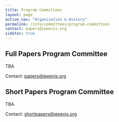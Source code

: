 ```yaml
---
title: Program Committees
layout: page
active_nav: "Organization & History"
permalink: /info/committees/program-committees
contact: papers@ieeevis.org
sidetoc: true
---
```


## Full Papers Program Committee 

TBA
<!---
| **Name** | **Affiliation** |<br>
|Alfie Abdul-Rahman| *King's College London, UK* |<br>
|Marco Agus| *Hamad Bin Khalifa University, Qatar* |<br>
|Bilal Alsallakh| *Meta AI, USA* |<br>
|Gennady Andrienko| *Fraunhofer Institute IAIS, Germany* |<br>
|Natalia Andrienko| *Fraunhofer Institute IAIS, Germany* |<br>
|Michael Aupetit| *Qatar Computing Research Institute, HBKU, Qatar* |<br>
|Lisa Avila| *Kitware, USA* |<br>
|Benjamin Bach| *University of Edinburgh, UK* |<br>
|Fabian Beck| *University of Bamberg, Germany* |<br>
|Michael Behrisch| *Utrecht University, Netherlands* |<br>
|Matthew Berger| *Vanderbilt University, USA* |<br>
|Jürgen Bernard| *University of Zurich, Switzerland* |<br>
|Enrico Bertini| *NYU, USA* |<br>
|Lonni Besançon| *Monash University, Australia* |<br>
|Johanna Beyer| *Harvard University, USA* |<br>
|Harsh Bhatia| *Lawrence Livermore National Laboratory, USA* |<br>
|Alexander Bock| *Linköping University, Sweden* |<br>
|Ulrik Brandes| *ETH Zürich, Switzerland* |<br>
|Matthew Brehmer| *Tableau Research, USA* |<br>
|Peer-Timo Bremer| *Lawrence Livermore National Laboratory, USA* |<br>
|Chris Bryan| *Arizona State University, USA* |<br>
|Katja Bühler| *VRVis Research Center, Austria* |<br>
|Roxana Bujack| *Los Alamos National Laboratory, USA* |<br>
|Jan Byška| *Masaryk University, Czech Republic* |<br>
|Nan Cao| *Tongji College of Design and Innovation, China* |<br>
|Dylan Cashman| *Tufts University, USA* |<br>
|Remco Chang| *Tufts University, USA* |<br>
|Duen Horng Chau| *Georgia Tech, USA* |<br>
|Guoning Chen| *University of Houston, USA* |<br>
|Min Chen| *University of Oxford, UK* |<br>
|Siming Chen| *Fudan University, China* |<br>
|Jaegul Choo| *KAIST, South Korea* |<br>
|Paolo Cignoni| *ISTI-CNR, Italy* |<br>
|Daniel Cornel| *VRVis Zentrum für Virtual Reality und Visualisierung Forschungs-GmbH, Austria* |<br>
|Michael Correll| *Tableau Software, USA* |<br>
|Joseph Cottam| *Pacific Northwest National Laboratory, USA* |<br>
|Anamaria Crisan| *Tableau Research, USA* |<br>
|Weiwei Cui| *Microsoft Research Asia, China* |<br>
|Carsten Dachsbacher| *Karlsruhe Institute of Technology, Germany* |<br>
|Joao Dihl Comba| *UFRGS , Brazil* |<br>
|Evanthia Dimara| *Utrecht University, Netherlands* |<br>
|Wenwen Dou| *UNC Charlotte, USA* |<br>
|Pierre Dragicevic| *Université de Bordeaux, CNRS, Inria, LaBRI, France* |<br>
|Fan Du| *Adobe Research, USA* |<br>
|Cody Dunne| *Northeastern University, USA* |<br>
|Soumya Dutta| *Los Alamos National Lab, USA* |<br>
|James Eagan| *LTCI, Télécom Paris, Institut Polytechnique de Paris, France* |<br>
|Niklas Elmqvist| *University of Maryland, College Park, USA* |<br>
|Paolo Federico| *Nokia, Italy* |<br>
|Nivan Ferreira| *Universidade Federal de Pernambuco, Brazil* |<br>
|Steffen Frey| *University of Groningen, Netherlands* |<br>
|Johannes Fuchs| *University of Konstanz, Germany* |<br>
|Issei Fujishiro| *Keio University, Japan* |<br>
|Kelly Gaither| *University of Texas at Austin, USA* |<br>
|Christoph Garth| *Technische Universität Kaiserslautern, Germany* |<br>
|Enrico Gobbetti| *CRS4, Italy* |<br>
|Stefan Gumhold| *TU Dresden, Germany* |<br>
|Hanqi Guo| *Argonne National Laboratory, USA* |<br>
|Markus Hadwiger| *KAUST, Saudi Arabia* |<br>
|Daniel Haehn| *University of Massachusetts Boston, USA* |<br>
|Charles Hansen| *University of Utah, USA* |<br>
|Lane Harrison| *Worcester Polytechnic Institute, USA* |<br>
|Florian Heimerl| *University of Wisconsin-Madison, USA* |<br>
|Christoph Heinzl| *University of Applied Sciences Upper Austria, Austria* |<br>
|Mario Hlawitschka| *Leipzig University of Applied Sciences, Germany* |<br>
|Harry Hochheiser| *University of Pittsburgh, USA* |<br>
|Seok-Hee Hong| *University of Sydney, Australia* |<br>
|Ingrid Hotz| *Linköping University, Sweden* |<br>
|Jing Hua| *Wayne State University, USA* |<br>
|Katherine Isaacs| *University of Arizona, USA* |<br>
|Petra Isenberg| *Université Paris-Saclay, CNRS, France* |<br>
|Takayuki Itoh| *Ochanomizu University, Japan* |<br>
|Yun Jang| *Sejong University, South Korea* |<br>
|Stefan Jänicke| *University of Southern Denmark, Denmark* |<br>
|Yvonne Jansen| *Université de Bordeaux, CNRS, Inria, LaBRI, France* |<br>
|Jaemin Jo| *Sungkyunkwan University, South Korea* |<br>
|Sara Johansson Fernstad| *Newcastle University, UK* |<br>
|Jimmy Johansson Westberg| *ITN, Sweden* |<br>
|Chris R Johnson| *University of Utah, USA* |<br>.
|Alark Joshi| *University of San Francisco, USA* |<br>
|Minsuk Kahng| *Oregon State University, USA* |<br>
|Eser Kandogan| *Megagon Labs, USA* |<br>
|Matthew Kay| *Northwestern University, USA* |<br>
|Andreas Kerren| *Linköping University, Sweden* |<br>
|Nam Wook Kim| *Boston College, USA* |<br>
|Mike Kirby| *University of Utah, USA* |<br>
|Karsten Klein| *University of Konstanz, Germany* |<br>
|Søren Knudsen| *IT University of Copenhagen, Denmark* |<br>
|Sungahn Ko| *UNIST, South Korea* |<br>
|Stephen Kobourov| *University of Arizona, USA* |<br>
|Jörn Kohlhammer| *Fraunhofer IGD, Germany* |<br>
|David Koop| *Northern Illinois University, USA* |<br>
|Koji Koyamada| *Kyoto University, Japan* |<br>
|Barbora Kozlikova| *Masaryk University, Czech Republic* |<br>
|Jens Krueger| *University of Duisburg-Essen, Germany* |<br>
|Bum Chul Kwon| *IBM Research, USA* |<br>
|Heidi Lam| *Google Inc., USA* |<br>
|Kai Lawonn| *University of Jena, Germany* |<br>
|Dirk Lehmann| *Ostfalia University of Applied Sciences, Germany* |<br>
|Heike Leitte| *TU Kaiserslautern, Germany* |<br>
|Joshua Levine| *University of Arizona, USA* |<br>
|Quan Li| *ShanghaiTech University, China* |<br>
|Christy Jie Liang| *University of Technology Sydney , Australia* |<br>
|Peter Lindstrom| *Lawrence Livermore National Laboratory, USA* |<br>
|Lars Linsen| *University of Münster, Germany* |<br>
|Shusen Liu| *Lawrence Livermore National Laboratory , USA* |<br>
|Zhicheng Liu| *University of Maryland, USA* |<br>
|Aidong Lu| *University of North Carolina at Charlotte, USA* |<br>
|Kwan-Liu Ma| *University of California at Davis, USA* |<br>
|Yuxin Ma| *Southern University of Science and Technology, China* |<br>
|Narges Mahyar| *University of Massachusetts Amherst, USA* |<br>
|Kim Marriott| *Monash University, Australia* |<br>
|Justin Matejka| *Autodesk Research, Canada* |<br>
|Kresimir Matkovic| *VRVis Research Center, Austria* |<br>
|Michael McGuffin| *ETS, Canada* |<br>
|Miriah Meyer| *Linköping University, Sweden* |<br>
|Haichao Miao| *Lawrence Livermore National Laboratory, USA* |<br>
|Fabio Miranda| *University of Illinois at Chicago, USA* |<br>
|Gabriel Mistelbauer| *Stanford University School of Medicine, USA* |<br>
|Torsten Möller| *University of Vienna, Austria* |<br>
|Vijay Natarajan| *Indian Institute of Science, India* |<br>
|Paul Navrátil| *The University of Texas at Austin, USA* |<br>
|Carolina Nobre| *Harvard University, USA* |<br>
|Luis Gustavo Nonato| *University of Sao Paulo, Brazil* |<br>
|Chris North| *Virginia Tech, USA* |<br>
|Steffen Oeltze-Jafra| *Hannover Medical School, Germany* |<br>
|Renato Pajarola| *University of Zürich, Switzerland* |<br>
|Fernando Paulovich| *Dalhousie University, Canada* |<br>
|Jaakko Peltonen| *Tampere University, Finland* |<br>
|Charles Perin| *University of Victoria, Canada* |<br>
|Emmanuel Pietriga| *Université Paris-Saclay, CNRS, Inria, France* |<br>
|Jorge Poco| *Fundação Getulio Vargas, Brazil* |<br>
|Kristi Potter| *National Renewable Energy Laboratory, USA* |<br>
|Bernhard Preim| *University of Magdeburg, Germany* |<br>
|Arnaud Prouzeau| *Inria, France* |<br>
|Helen Purchase| *University of Glasgow, UK* |<br>
|Huamin Qu| *The Hong Kong University of Science and Technology, China* |<br>
|Renata Georgia Raidou| *TU Wien, Austria* |<br>
|Peter Rautek| *KAUST, Saudi Arabia* |<br>
|Khairi Reda| *Indiana University-Purdue University Indianapolis, USA* |<br>
|Guido Reina| *University of Stuttgart, Germany* |<br>
|Liu Ren| *Robert Bosch Research, USA* |<br>
|Panagiotis Ritsos| *Bangor University, UK* |<br>
|Bernice Rogowitz| *Visual Perspectives Research , USA* |<br>
|Timo Ropinski| *Ulm University, Germany* |<br>
|Filip Sadlo| *Heidelberg University, Germany* |<br>
|Giuseppe Santucci| *Sapienza University of Rome, Italy* |<br>
|Alper Sarikaya| *Microsoft Corporation, USA* |<br>
|Arvind Satyanarayan| *MIT, USA* |<br>
|Johanna Schmidt| *VRVis Zentrum für Virtual Reality und Visualisierung Forschungs-GmbH, Austria* |<br>
|Jens Schneider| *Hamad Bin Khalifa University, Qatar* |<br>
|Tobias Schreck| *Graz University of Technology, Austria* |<br>
|Thomas Schultz| *University of Bonn, Germany* |<br>
|Vidya Setlur| *Tableau Research, USA* |<br>
|Conglei Shi| *Airbnb Inc., USA* |<br>
|Lei Shi| *Beihang University, China* |<br>
|Claudio Silva| *New York University, USA* |<br>
|Aidan Slingsby| *City, University of London, UK* |<br>
|Noeska Smit| *University of Bergen, Norway* |<br>
|Bettina Speckmann| *Eindhoven University of Technology, Netherlands* |<br>
|John Stasko| *Georgia Institute of Technology, USA* |<br>
|Brian Summa| *Tulane University, USA* |<br>
|Jun Tao| *Sun Yat-sen University, China* |<br>
|Alexandru Telea| *Utrecht University, Netherlands* |<br>
|Holger Theisel| *University of Magdeburg, Germany* |<br>
|Julien Tierny| *CNRS, France* |<br>
|Christian Tominski| *University of Rostock, Germany* |<br>
|Melanie Tory| *Northeastern University, USA* |<br>
|Cagatay Turkay| *University of Warwick, UK* |<br>
|Will Usher| *Intel, USA* |<br>
|Stef van den Elzen| *Eindhoven University of Technology, Netherlands* |<br>
|Frank van Ham| *Coveo Solutions Inc, Netherlands* |<br>
|Andrew Vande Moere| *KU Leuven, Belgium* |<br>
|Anna Vilanova| *Eindhoven University of Technology, Netherlands* |<br>
|Ivan Viola| *King Abdullah University of Science and Technology, Saudi Arabia* |<br>
|Manuela Waldner| *TU Wien, Austria* |<br>
|Emily Wall| *Emory University, USA* |<br>
|Bei Wang| *University of Utah, USA* |<br>
|Chaoli Wang| *University of Notre Dame, USA* |<br>
|Xiting Wang| *Microsoft Research Asia, China* |<br>
|Yunhai Wang| *Shandong University, China* |<br>
|Chris Weaver| *University of Oklahoma, USA* |<br>
|Gunther Weber| *Lawrence Berkeley National Laboratory, USA* |<br>
|John Wenskovitch| *Pacific Northwest National Laboratory, USA* |<br>
|Wesley Willett| *University of Calgary, Canada* |<br>
|Thomas Wischgoll| *Wright State University, USA* |<br>
|Kanit Wongsuphasawat| *Apple Inc., USA* |<br>
|Hsiang-Yun Wu| *St. Pölten University of Applied Sciences, Austria* |<br>
|Michael Wybrow| *Monash University, Australia* |<br>
|Jiazhi Xia| *Central South University, China* |<br>
|Cindy Xiong| *University of Massachusetts Amherst, USA* |<br>
|Panpan Xu| *Amazon AWS, USA* |<br>
|Yalong Yang| *Virginia Tech, USA* |<br>
|Hongfeng Yu| *University of Nebraska-Lincoln, USA* |<br>
|Lingyun Yu| *Xi'an Jiaotong-Liverpool University, China* |<br>
|Stefan Zellmann| *University of Cologne, Germany* |<br>
|Wei Zeng| *The Hong Kong University of Science and Technology (Guangzhou), China* |<br>
|Eugene Zhang| *Oregon State University, USA* |<br>
|Jiawan Zhang| *Tianjin University, China* |<br>
|Yue Zhang| *Oregon State University, USA* |<br>
|Jian Zhao| *University of Waterloo, Canada* |<br>
|Ye Zhao| *Kent State University, USA* |<br>
|Ying Zhao| *Central South University, China* |<br>
 --->

Contact: [papers@ieeevis.org](mailto:papers@ieeevis.org)


## Short Papers Program Committee

TBA
<!---
| **Name** | **Affiliation** |<br>
|Shehzad Afzal| *King Abdullah University of Science and Technology, Saudi Arabia* |<br>
|Shivam Agarwal| *University of Duisburg-Essen, Germany* |<br>
|Bilal Alsallakh| *Meta, USA* |<br>
|Fereshteh Amini| *Microsoft, USA* |<br>
|Christopher Andrews| *Middlebury College, USA* |<br>
|Daniel Archambault| *Swansea University, UK* |<br>
|Tushar Athawale| *Oak Ridge National Laboratory, USA* |<br>
|Benjamin Bach| *University of Edinburgh, UK* |<br>
|Divya Banesh| *Los Alamos National Laboratory, USA* |<br>
|Andy Berres| *Oak Ridge National Laboratory, USA* |<br>
|Alessio Bertone| *RadarServices Smart IT-Security GmbH, Austria* |<br>
|Ciril Bohak| *King Abdullah University of Science and Technology, Saudi Arabia* |<br>
|Nadia Boukhelifa| *INRAE, France* |<br>
|Stefan Bruckner| *University of Bergen, Norway* |<br>
|Paolo Buono| *University of Bari Aldo Moro, Italy* |<br>
|Michael Burch| *University of Applied Sciences of the Grisons, Switzerland* |<br>
|Junghoon Chae| *Computer Science and Mathematics Divison, USA* |<br>
|Angelos Chatzimparmpas| *Linnaeus University, Sweden* |<br>
|Qing Chen| *Tongji University, China* |<br>
|Haeyong Chung| *University of Alabama in Huntsville, USA* |<br>
|Joseph Cottam| *Pacific Northwest National Laboratory, USA* |<br>
|Aritra Dasgupta| *New Jersey Institute of Technology, USA* |<br>
|Michelle Dowling| *Grand Valley State University, USA* |<br>
|Steven Drucker| *Microsoft Research, USA* |<br>
|David Ebert| *University of Oklahoma, USA* |<br>
|Mennatallah El-Assady| *ETH Zürich, Switzerland* |<br>
|Jean-Daniel Fekete| *Inria, France* |<br>
|Angus Forbes| *University of California, Santa Cruz, USA* |<br>
|Steffen Frey| *University of Groningen, Netherlands* |<br>
|Issei Fujishiro| *Keio University, Japan* |<br>
|Takanori Fujiwara| *Linköping University, Sweden* |<br>
|Katarína Furmanová| *Masaryk University, Czech Republic* |<br>
|Sohaib Ghani| *King Abdullah University of Science and Technology, Saudi Arabia* |<br>
|Alex Godwin| *American University, USA* |<br>
|David Gotz| *University of North Carolina, USA* |<br>
|Denis Gracanin| *Virginia Tech, USA* |<br>
|Pascal Grosset| *Los Alamos National Laboratory, USA* |<br>
|John Alexis Guerra-Gomez| *Northeastern University, USA* |<br>
|Charles Gueunet| *Kitware SAS, France* |<br>
|Tobias Günther| *Friedrich-Alexander-University Erlangen-Nürnberg, Germany* |<br>
|Hanqi Guo| *Argonne National Laboratory, USA* |<br>
|Markus Hadwiger| *King Abdullah University of Science and Technology, Saudi Arabia* |<br>
|Jun Han| *University of Notre Dame, USA* |<br>
|Lane Harrison| *Worcester Polytechnic Institute, USA* |<br>
|Wenbin He| *Bosch Research North America, USA* |<br>
|Christopher G. Healey| *North Carolina State University, USA* |<br>
|Rafael Henkin| *Queen Mary University of London, UK* |<br>
|Mario Hlawitschka| *Leipzig University of Applied Sciences, Germany* |<br>
|Heike Hofmann| *Iowa State University, USA* |<br>
|Marius Hogräfer| *Aarhus University, Denmark* |<br>
|Thomas Höllt| *Delft University of Technology, Netherlands* |<br>
|Sungsoo Ray Hong| *George Mason University, USA* |<br>
|Seok-Hee Hong| *University of Sydney, Australia* |<br>
|Enamul Hoque| *York University, Canada* |<br>
|Ingrid Hotz| *Linköping University, Sweden* |<br>
|Christophe Hurter| *Ecole National de l'Aviation Civile, France* |<br>
|Katherine Isaacs| *University of Arizona, USA* |<br>
|Yun Jang| *Sejong University, Korea, Republic of* |<br>
|Mahmood Jasim| *University of Massachusetts Amherst, USA* |<br>
|Alark Joshi| *University of San Francisco, USA* |<br>
|Ilir Jusufi| *Linnaeus University, Sweden* |<br>
|Alireza Karduni| *Northwestern University, USA* |<br>
|Hannah Kim| *Georgia Tech, USA* |<br>
|Sungahn Ko| *UNIST, Korea, Republic of* |<br>
|Barbora Kozlikova| *Masaryk University, Czech Republic* |<br>
|Josua Krause| *Accern, USA* |<br>
|Michael Krone| *University of Tübingen, Germany* |<br>
|Robert Krüger| *John A. Paulson School of Engineering and Applied Sciences at Harvard University, USA* |<br>
|Kostiantyn Kucher| *Linnaeus University, Sweden* |<br>
|Bum Chul Kwon| *IBM Research, USA* |<br>
|Oh-Hyun Kwon| *Apple, USA* |<br>
|David Laidlaw| *Brown University, USA* |<br>
|Robert Laramee| *University of Nottingham, UK* |<br>
|Po-Ming Law| *Epsilon Data Management, LLC, USA* |<br>
|Dirk Lehmann| *Ostfalia University of Applied Sciences, Germany* |<br>
|Fritz Lekschas| *Harvard University, USA* |<br>
|Daniel Limberger| *University of Potsdam, Germany* |<br>
|Claudio Linhares| *University of Sao Paulo, Brazil* |<br>
|Lars Linsen| *University of Münster, Germany* |<br>
|Richen Liu| *Nanjing Normal University, China* |<br>
|Dongyu Liu| *MIT, USA* |<br>
|Mengchen Liu| *Microsoft, USA* |<br>
|Aidong Lu| *University of North Carolina at Charlotte, USA* |<br>
|Jonas Lukasczyk| *Technische Universität Kaiserslautern, Germany* |<br>
|Kwan-Liu Ma| *University of California at Davis, USA* |<br>
|Thomas Marrinan| *University of St. Thomas, USA* |<br>
|Talha Bin Masood| *Linköping University, Sweden* |<br>
|Eva Mayr| *Danube University Krems, Austria* |<br>
|Nina McCurdy| *NASA Ames Research Center, USA* |<br>
|Wouter Meulemans| *TU Eindhoven, Netherlands* |<br>
|Monique Meuschke| *University of Magdeburg, Germany* |<br>
|Yao Ming| *Bloomberg LP, USA* |<br>
|Kenneth Moreland| *Oak Ridge National Laboratory, USA* |<br>
|Wolfgang Mueller| *Univ. of Education Weingarten, Germany* |<br>
|Paul Navrátil| *The University of Texas at Austin, USA* |<br>
|Steffen Oeltze-Jafra| *Hannover Medical School, Germany* |<br>
|Ji Hwan Park| *University of Oklahoma, USA* |<br>
|Jaakko Peltonen| *Tampere University, Finland* |<br>
|Vanessa Peña-Araya| *LISN, Université Paris-Saclay, CNRS, INRIA, France* |<br>
|Jean Ponciano| *Getulio Vargas Foundation, Brazil* |<br>
|Voicu Popescu| *Purdue University, USA* |<br>
|David Pugmire| *Oak Ridge National Laboratory, USA* |<br>
|Jesus Pulido| *Los Alamos National Lab, USA* |<br>
|Ghulam Jilani Quadri| *University of South Florida, USA* |<br>
|Renata Georgia Raidou| *TU Wien, Austria* |<br>
|Alexander Rind| *St. Poelten University of Applied Sciences, Austria* |<br>
|Silvio Rizzi| *Argonne National Laboratory, USA* |<br>
|Paul Rosen| *University of South Florida, USA* |<br>
|Paul Rosenthal| *University of Rostock, Germany* |<br>
|Oliver Rübel| *Lawrence Berkeley National Laboratory, USA* |<br>
|Filip Sadlo| *Heidelberg University, Germany* |<br>
|Gerik Scheuermann| *Leipzig University, Germany* |<br>
|Andrea Schnorr| *Technische Universität Kaiserslautern, Germany* |<br>
|Michail Schwab| *Northeastern University, USA* |<br>
|Vidya Setlur| *Tableau Research, USA* |<br>
|Xinhuan Shu| *The Hong Kong University of Science and Technology, China* |<br>
|Aidan Slingsby| *City University of London, UK* |<br>
|Raghavendra Sridharamurthy| *Indian Institute of Science Bangalore, India* |<br>
|Arjun Srinivasan| *Tableau Research, USA* |<br>
|Maoyuan Sun| *Northern Illinois University, USA* |<br>
|Jun Tao| *Sun Yat-sen University, China* |<br>
|Yubo Tao| *Zhejiang University, China* |<br>
|Xavier Tricoche| *Purdue University , USA* |<br>
|Katerina Vrotsou| *Linköping University, Sweden* |<br>
|Romain Vuillemot| *Ecole Centrale de Lyon, France* |<br>
|Yong Wang| *Singapore Management University, Singapore* |<br>
|Junpeng Wang| *Visa Research, USA* |<br>
|Tino Weinkauf| *KTH Royal Institute of Technology, Sweden* |<br>
|John Wenskovitch| *Pacific Northwest National Laboratory, USA* |<br>
|Thomas Wischgoll| *Wright State University, USA* |<br>
|Aoyu Wu| *Hong Kong University of Science and Technology, China* |<br>
|Michael Wybrow| *Monash University, Australia* |<br>
|Meng Xia| *Carnegie Mellon University, USA* |<br>
|Cindy Xiong| *University of Massachusetts Amherst, USA* |<br>
|Kai Xu| *Middlesex University, UK* |<br>
|Yalong Yang| *Virginia Tech, USA* |<br>
|Fumeng Yang| *Northwestern University, USA* |<br>
|Hongfeng Yu| *University of Nebraska-Lincoln, USA* |<br>
|Jun Yuan| *New York University, USA* |<br>
|Zhiguang Zhou| *Hangzhou Dianzi University, China* |<br>
 --->
Contact: [shortpapers@ieeevis.org](mailto:shortpapers@ieeevis.org)
